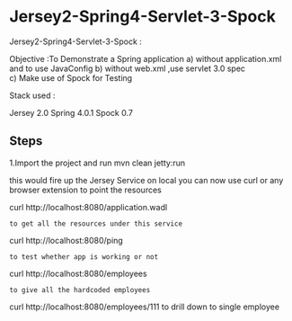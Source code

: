 Jersey2-Spring4-Servlet-3-Spock
===============================

Jersey2-Spring4-Servlet-3-Spock : 

Objective :To Demonstrate a Spring application 
            a) without application.xml and to use JavaConfig 
            b) without web.xml ,use servlet 3.0 spec  
            c) Make use of Spock for Testing

Stack used :

Jersey 2.0
Spring 4.0.1
Spock 0.7



Steps
---------

1.Import the project and run mvn clean  jetty:run

this would fire up the Jersey Service on local
you can now use curl or any browser extension to point the resources
 


 curl http://localhost:8080/application.wadl
    
    to get all the resources under this service
    
 curl http://localhost:8080/ping 
    
    to test whether app is working or not

 curl http://localhost:8080/employees 

    to give all the hardcoded employees
    
 curl http://localhost:8080/employees/111 
   to drill down to single employee